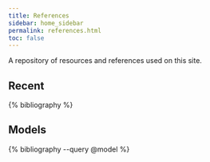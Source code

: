 ```yaml
---
title: References
sidebar: home_sidebar
permalink: references.html
toc: false
---
```


A repository of resources and references used on this site.

## Recent

{% bibliography %}

## Models

{% bibliography --query @model %}
